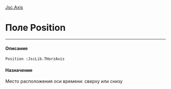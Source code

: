 ﻿---
Link: InfoBoard.Ctrl.Jsc.Axis.@Position
---

[Jsc.Axis](Default)

# Поле Position
---

#### Описание

    Position :JscLib.THorzAxis

#### Назначение

Место расположения оси времени: сверху или снизу